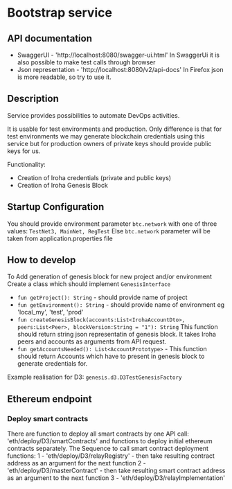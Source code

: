 # Bootstrap service

## API documentation
* SwaggerUI - 'http://localhost:8080/swagger-ui.html' In SwaggerUi it is also possible to make test calls through browser
* Json representation - 'http://localhost:8080/v2/api-docs' In Firefox json is more readable, so try to use it.


## Description
Service provides possibilities to automate DevOps activities.

It is usable for test environments and production. Only difference is that for test environments we 
may generate blockchain credentials using this service but for production owners of private keys 
should provide public keys for us.

Functionality:
* Creation of Iroha credentials (private and public keys)
* Creation of Iroha Genesis Block 

## Startup Configuration
You should provide environment parameter `btc.network` with one of three values: `TestNet3, MainNet, RegTest`
Else `btc.network` parameter will be taken from application.properties file

## How to develop
To Add generation of genesis block for new project and/or environment Create a class which should 
implement `GenesisInterface`

* `fun getProject(): String` - should provide name of project
* `fun getEnvironment(): String` - should provide name of environment eg 'local_my', 'test', 'prod'
* `fun createGenesisBlock(accounts:List<IrohaAccountDto>, peers:List<Peer>, blockVersion:String = "1"): String`
This function should return string json representatin of genesis block. It takes Iroha peers and accounts as arguments from API request.
* `fun getAccountsNeeded(): List<AccountPrototype>` - This function should return Accounts which have to present in genesis block to generate credentials for.

Example realisation for D3: `genesis.d3.D3TestGenesisFactory`

## Ethereum endpoint

### Deploy smart contracts
There are function to deploy all smart contracts by one API call: 'eth/deploy/D3/smartContracts' and functions to deploy initial ethereum contracts separately.
The Sequence to call smart contract deployment functions:
1 - 'eth/deploy/D3/relayRegistry' - then take resulting contract address as an argument for the next function
2 - 'eth/deploy/D3/masterContract' - then take resulting smart contract address as an argument to the next function
3 - 'eth/deploy/D3/relayImplementation'
